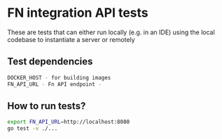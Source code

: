 FN integration API tests
======================================


These are tests that can either run locally (e.g. in an IDE) using the local codebase to instantiate a server or remotely


Test dependencies
-----------------

```bash
DOCKER_HOST - for building images
FN_API_URL - Fn API endpoint -
```

How to run tests?
-----------------

```bash
export FN_API_URL=http://localhost:8080
go test -v ./...
```

